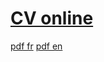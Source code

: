# [CV online](https://cdangeard.github.io)
[pdf fr](https://github.com/cdangeard/cdangeard.github.io/blob/master/images/CV_CedricDangeardEn.pdf)
[pdf en](https://github.com/cdangeard/cdangeard.github.io/blob/master/images/CV_CedricDangeardFr.pdf)
